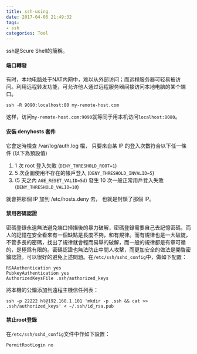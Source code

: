 ```yaml
---
title: ssh-using
date: 2017-04-06 21:49:32
tags:
- ssh
categories: Tool
---
```


ssh是Scure Shell的簡稱。

<!-- more -->

#### 端口轉發

有时，本地电脑处于NAT内网中，难以从外部访问；而远程服务器可轻易被访问。利用远程转发功能，可允许他人通过远程服务器间接访问本地电脑的某个端口。

```shell
ssh -R 9090:localhost:80 my-remote-host.com
```

这样，访问`my-remote-host.com:9090`就等同于用本机访问`localhost:8080`。

#### 安裝 denyhosts 套件

它會定時檢查 /var/log/auth.log 檔， 只要來自某 IP 的登入次數符合以下任一條件 (以下為預設值)

1. 1 次 root 登入失敗 (`DENY_THRESHOLD_ROOT=1`)
2. 5 次企圖使用不存在的帳戶登入 (`DENY_THRESHOLD_INVALID=5`)
3. (5 天之內 `AGE_RESET_VALID=5d`) 發生 10 次一般正常用戶登入失敗 (`DENY_THRESHOLD_VALID=10`)

就會把那個 IP 加到 /etc/hosts.deny 去， 也就是封鎖了那個 IP。

#### 禁用密碼認證

密碼登錄永遠無法避免端口掃描後的暴力破解，密碼登錄需要自己去記憶密碼，而人的記憶在安全看來有一個缺點是長度不夠，和有規律。而有規律也是一大破綻，不管多長的密碼，找出了規律就會輕而易舉的破解，而一般的規律都是有章可循的，是極爲有限的。密碼認證也無法防止中間人攻擊，而更加安全的做法是開啓密鑰認證。可以很好的避免上述問題。在`/etc/ssh/sshd_config`中，做如下配置：

```shell
RSAAuthentication yes
PubkeyAuthentication yes
AuthorizedKeysFile .ssh/authorized_keys
```

將本機的公鑰添加到遠程主機信任列表：

```shell
ssh -p 22222 hl@192.168.1.101 'mkdir -p .ssh && cat >> .ssh/authorized_keys' < ~/.ssh/id_rsa.pub
```

#### 禁止root登錄

在`/etc/ssh/sshd_config`文件中作如下設置：

```shell
PermitRootLogin no
```













